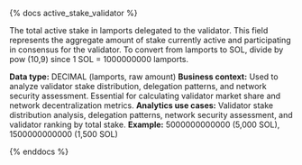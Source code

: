 {% docs active_stake_validator %}

The total active stake in lamports delegated to the validator. This field represents the aggregate amount of stake currently active and participating in consensus for the validator. To convert from lamports to SOL, divide by pow (10,9) since 1 SOL = 1000000000 lamports.

**Data type:** DECIMAL (lamports, raw amount)
**Business context:** Used to analyze validator stake distribution, delegation patterns, and network security assessment. Essential for calculating validator market share and network decentralization metrics.
**Analytics use cases:** Validator stake distribution analysis, delegation patterns, network security assessment, and validator ranking by total stake.
**Example:** 5000000000000 (5,000 SOL), 1500000000000 (1,500 SOL)

{% enddocs %} 